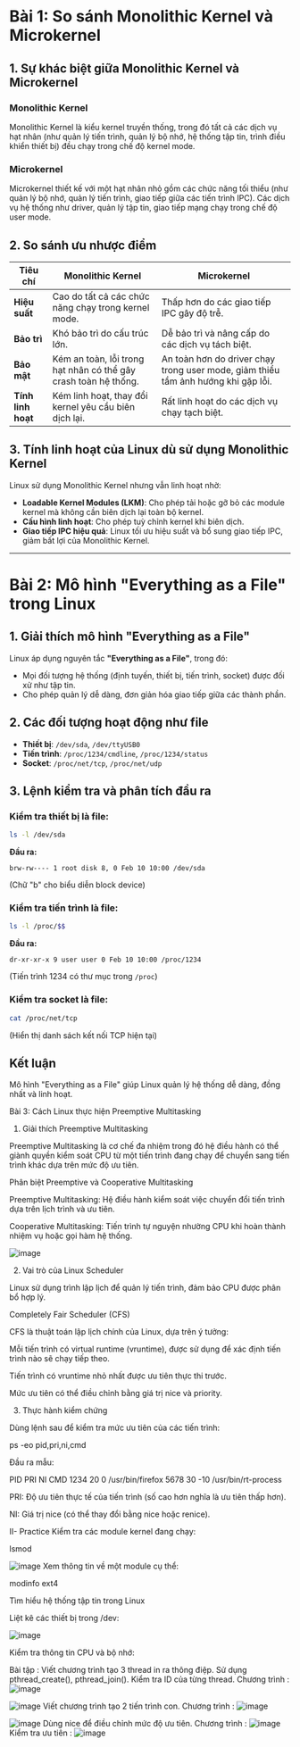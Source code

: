 
# Bài 1: So sánh Monolithic Kernel và Microkernel

## 1. Sự khác biệt giữa Monolithic Kernel và Microkernel

### Monolithic Kernel
Monolithic Kernel là kiểu kernel truyền thống, trong đó tất cả các dịch vụ hạt nhân (như quản lý tiến trình, quản lý bộ nhớ, hệ thống tập tin, trình điều khiển thiết bị) đều chạy trong chế độ kernel mode.

### Microkernel
Microkernel thiết kế với một hạt nhân nhỏ gồm các chức năng tối thiểu (như quản lý bộ nhớ, quản lý tiến trình, giao tiếp giữa các tiến trình IPC). Các dịch vụ hệ thống như driver, quản lý tập tin, giao tiếp mạng chạy trong chế độ user mode.

## 2. So sánh ưu nhược điểm

| Tiêu chí        | Monolithic Kernel | Microkernel |
|------------------|------------------|------------|
| **Hiệu suất**    | Cao do tất cả các chức năng chạy trong kernel mode. | Thấp hơn do các giao tiếp IPC gây độ trễ. |
| **Bảo trì**     | Khó bảo trì do cấu trúc lớn. | Dễ bảo trì và nâng cấp do các dịch vụ tách biệt. |
| **Bảo mật**   | Kém an toàn, lỗi trong hạt nhân có thể gây crash toàn hệ thống. | An toàn hơn do driver chạy trong user mode, giảm thiểu tầm ảnh hướng khi gặp lỗi. |
| **Tính linh hoạt** | Kém linh hoạt, thay đổi kernel yêu cầu biên dịch lại. | Rất linh hoạt do các dịch vụ chạy tạch biệt. |

## 3. Tính linh hoạt của Linux dù sử dụng Monolithic Kernel
Linux sử dụng Monolithic Kernel nhưng vẫn linh hoạt nhờ:
- **Loadable Kernel Modules (LKM)**: Cho phép tải hoặc gỡ bỏ các module kernel mà không cần biên dịch lại toàn bộ kernel.
- **Cấu hình linh hoạt**: Cho phép tuỳ chỉnh kernel khi biên dịch.
- **Giao tiếp IPC hiệu quả**: Linux tối ưu hiệu suất và bổ sung giao tiếp IPC, giảm bất lợi của Monolithic Kernel.

---

# Bài 2: Mô hình "Everything as a File" trong Linux

## 1. Giải thích mô hình "Everything as a File"
Linux áp dụng nguyên tắc **"Everything as a File"**, trong đó:
- Mọi đối tượng hệ thống (định tuyến, thiết bị, tiến trình, socket) được đối xử như tập tin.
- Cho phép quản lý dễ dàng, đơn giản hóa giao tiếp giữa các thành phần.

## 2. Các đối tượng hoạt động như file
- **Thiết bị**: `/dev/sda`, `/dev/ttyUSB0`
- **Tiến trình**: `/proc/1234/cmdline`, `/proc/1234/status`
- **Socket**: `/proc/net/tcp`, `/proc/net/udp`

## 3. Lệnh kiểm tra và phân tích đầu ra

### Kiểm tra thiết bị là file:
```sh
ls -l /dev/sda
```
**Đầu ra:**
```
brw-rw---- 1 root disk 8, 0 Feb 10 10:00 /dev/sda
```
(Chữ "b" cho biểu diễn block device)

### Kiểm tra tiến trình là file:
```sh
ls -l /proc/$$
```
**Đầu ra:**
```
dr-xr-xr-x 9 user user 0 Feb 10 10:00 /proc/1234
```
(Tiến trình 1234 có thư mục trong `/proc`)

### Kiểm tra socket là file:
```sh
cat /proc/net/tcp
```
(Hiển thị danh sách kết nối TCP hiện tại)

## Kết luận
Mô hình "Everything as a File" giúp Linux quản lý hệ thống dễ dàng, đồng nhất và linh hoạt.

Bài 3: Cách Linux thực hiện Preemptive Multitasking

1. Giải thích Preemptive Multitasking

Preemptive Multitasking là cơ chế đa nhiệm trong đó hệ điều hành có thể giành quyền kiểm soát CPU từ một tiến trình đang chạy để chuyển sang tiến trình khác dựa trên mức độ ưu tiên.

Phân biệt Preemptive và Cooperative Multitasking

Preemptive Multitasking: Hệ điều hành kiểm soát việc chuyển đổi tiến trình dựa trên lịch trình và ưu tiên.

Cooperative Multitasking: Tiến trình tự nguyện nhường CPU khi hoàn thành nhiệm vụ hoặc gọi hàm hệ thống.

![image](https://github.com/user-attachments/assets/13abc8d8-a460-4e23-aa9c-1e8d874661f6)

2. Vai trò của Linux Scheduler

Linux sử dụng trình lập lịch để quản lý tiến trình, đảm bảo CPU được phân bổ hợp lý.

Completely Fair Scheduler (CFS)

CFS là thuật toán lập lịch chính của Linux, dựa trên ý tưởng:

Mỗi tiến trình có virtual runtime (vruntime), được sử dụng để xác định tiến trình nào sẽ chạy tiếp theo.

Tiến trình có vruntime nhỏ nhất được ưu tiên thực thi trước.

Mức ưu tiên có thể điều chỉnh bằng giá trị nice và priority.

3. Thực hành kiểm chứng

Dùng lệnh sau để kiểm tra mức ưu tiên của các tiến trình:

ps -eo pid,pri,ni,cmd

Đầu ra mẫu:

  PID PRI  NI CMD
  1234  20   0 /usr/bin/firefox
  5678  30 -10 /usr/bin/rt-process

PRI: Độ ưu tiên thực tế của tiến trình (số cao hơn nghĩa là ưu tiên thấp hơn).

NI: Giá trị nice (có thể thay đổi bằng nice hoặc renice).

II- Practice
Kiểm tra các module kernel đang chạy:

lsmod

![image](https://github.com/user-attachments/assets/215e5621-6357-480b-8d4e-dee6d261b3a2)
Xem thông tin về một module cụ thể:

modinfo ext4

Tìm hiểu hệ thống tập tin trong Linux

Liệt kê các thiết bị trong /dev:

![image](https://github.com/user-attachments/assets/23798c1b-e092-4923-9473-a8e19918afba)

Kiểm tra thông tin CPU và bộ nhớ:

Bài tập :
Viết chương trình tạo 3 thread in ra thông điệp.
Sử dụng pthread_create(), pthread_join().
Kiểm tra ID của từng thread.
Chương trình :
![image](https://github.com/user-attachments/assets/19331fbe-20b9-4c68-abc7-49025318efb3)

![image](https://github.com/user-attachments/assets/e5378804-15b2-4fcf-ae0f-5355fd13419a)
Viết chương trình tạo 2 tiến trình con.
Chương trình :
![image](https://github.com/user-attachments/assets/1d6c3051-8d88-49ad-acfb-1ba1735a75eb)

![image](https://github.com/user-attachments/assets/4b2b9704-5938-4b8d-9477-e0d206175ac8)
Dùng nice để điều chỉnh mức độ ưu tiên.
Chương trình :
![image](https://github.com/user-attachments/assets/4fe6b1a1-05aa-4687-a749-4194c6239a67)
Kiểm tra ưu tiên :
![image](https://github.com/user-attachments/assets/19e41012-77ba-414b-8c08-2814512dc00c)


